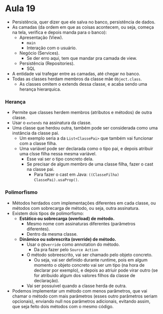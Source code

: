 # Aula 19

* Persistência, quer dizer que ele salva no banco, persistência de dados.
* As camadas (da ordem em que as coisas acontecem, ou seja, começa na tela, verifica e depois manda para o banco):
  * Apresentação (View).
    * `main`    
    * Interação com o usuário.
  * Negócio (Services).
    * Se der erro aqui, tem que mandar pra camada de view.
  * Persistência (Repositories).
    * SQL
* A entidade vai trafegar entre as camadas, até chegar no banco.
* Todas as classes herdam membros da classe mãe `Object.class`.
  * As classes omitem o extends dessa classe, e acaba sendo uma herança hierarquica.

### Herança
* Permite que classes herdem membros (atributos e métodos) de outra classe.
* Usar o `extends` na assinatura da classe.
* Uma classe que herdou outra, também pode ser considerada como uma instância da classe pai.
  * Um exemplo seria a da `List<ClassePai>` que também vai funcionar com a classe filha.
  * Uma variável pode ser declarada como o tipo pai, e depois atribuir uma clsse filha nessa mesma variável.
    * Esse vai ser o tipo concreto dela.
    * Se precisar de algum membro de uma classe filha, fazer o cast na classe pai.
      * Para fazer o cast em Java: `((ClasseFilha) ClassePai).usaProp()`.

### Polimorfismo
* Métodos herdados com implementações diferentes em cada classe, ou métodos com sobrecarga de método, ou seja, outra assinatura. 
* Existem dois tipos de polimorfismo:
  * **Estático ou sobrecarga (overload) de método.**
    * Mesmo nome com assinaturas diferentes (parâmetros diferentes).
    * Dentro da mesma classe.
  * **Dinâmico ou sobrescrita (override) de método.**
    * Usar o `@Override` como annotation do método.
      * Da pra fazer pelo `Source Action`
    * O método sobreescrito, vai ser chamado pelo objeto concreto.
      * Ou seja, vai ser definido durante runtime, pois em algum momento o objeto concreto vai ser um tipo (na hora de declarar por exemplo), e depois ao atriuir pode virar outro (se for atribuido algum dos valores filhos da classe de declaração).
    * Vai ser possuivel quando a classe herda de outra.
* Podemos implementar um método com menos parâmetros, que vai chamar o método com mais parâmetros (esses outro parâmetros seriam opcionais), enviando null nos parâmetros adicionais, evitando assim, que seja feito dois métodos com o mesmo código.